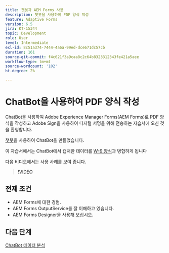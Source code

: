```yaml
---
title: 챗봇과 AEM Forms 사용
description: 챗봇을 사용하여 PDF 양식 작성
feature: Adaptive Forms
version: 6.5
jira: KT-15344
topic: Development
role: User
level: Intermediate
exl-id: 8c51a374-7444-4a6a-99ed-dce671dc57cb
duration: 161
source-git-commit: f4c621f3a9caa8c2c64b8323312343fe421a5aee
workflow-type: tm+mt
source-wordcount: '102'
ht-degree: 2%

---
```


# ChatBot을 사용하여 PDF 양식 작성

ChatBot을 사용하여 Adobe Experience Manager Forms(AEM Forms)로 PDF 양식을 작성하고 Adobe Sign을 사용하여 디지털 서명을 위해 전송하는 자습서에 오신 것을 환영합니다.

[챗봇](https://www.chatbot.com/)을 사용하여 ChatBot을 만들었습니다.

이 자습서에서는 ChatBot에서 캡처한 데이터를 [W-9 양식](assets/fw9.xdp)과 병합하게 됩니다

다음 비디오에서는 사용 사례를 보여 줍니다.

>[!VIDEO](https://video.tv.adobe.com/v/3428432?learn=on)

## 전제 조건

* AEM Forms에 대한 경험.
* AEM Forms OutputService를 잘 이해하고 있습니다.
* AEM Forms Designer을 사용해 보십시오.

## 다음 단계

[ChatBot 데이터 분석](parse-chat-bot-data.md)
